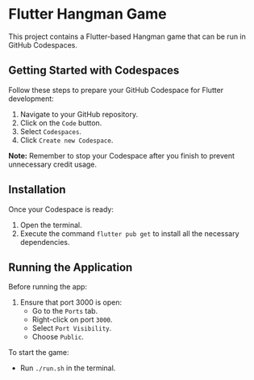 # Flutter Hangman Game

This project contains a Flutter-based Hangman game that can be run in GitHub Codespaces.

## Getting Started with Codespaces

Follow these steps to prepare your GitHub Codespace for Flutter development:

1. Navigate to your GitHub repository.
2. Click on the `Code` button.
3. Select `Codespaces`.
4. Click `Create new Codespace`.

**Note:** Remember to stop your Codespace after you finish to prevent unnecessary credit usage.

## Installation

Once your Codespace is ready:

1. Open the terminal.
2. Execute the command `flutter pub get` to install all the necessary dependencies.

## Running the Application

Before running the app:

1. Ensure that port 3000 is open:
   - Go to the `Ports` tab.
   - Right-click on port `3000`.
   - Select `Port Visibility`.
   - Choose `Public`.

To start the game:

- Run `./run.sh` in the terminal.
